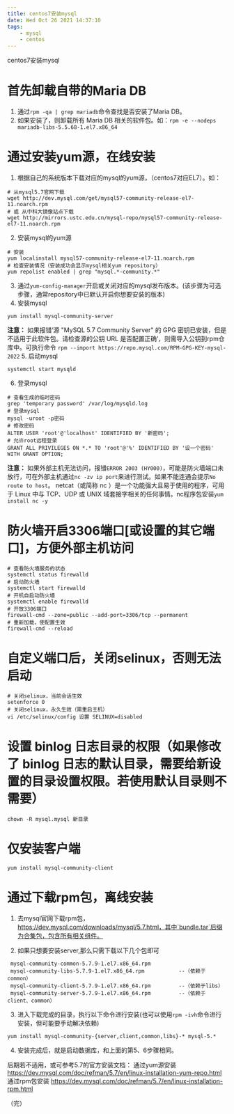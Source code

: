 ```yaml
---
title: centos7安装mysql
date: Wed Oct 26 2021 14:37:10
tags:
	- mysql
	- centos
---
```


centos7安装mysql

# 首先卸载自带的Maria DB

1. 通过`rpm -qa | grep mariadb`命令查找是否安装了Maria DB。
2. 如果安装了，则卸载所有 Maria DB 相关的软件包。如：`rpm -e --nodeps mariadb-libs-5.5.68-1.el7.x86_64`

# 通过安装yum源，在线安装

1. 根据自己的系统版本下载对应的mysql的yum源，（centos7对应EL7）。如：
```
# 从mysql5.7官网下载
wget http://dev.mysql.com/get/mysql57-community-release-el7-11.noarch.rpm
# 或 从中科大镜像站点下载
wget http://mirrors.ustc.edu.cn/mysql-repo/mysql57-community-release-el7-11.noarch.rpm
```
2. 安装mysql的yum源
```
# 安装
yum localinstall mysql57-community-release-el7-11.noarch.rpm
# 检查安装情况（安装成功会显示mysql相关yum repository）
yum repolist enabled | grep "mysql.*-community.*"
```
3. 通过`yum-config-manager`开启或关闭对应的mysql发布版本。(该步骤为可选步骤，通常repository中已默认开启你想要安装的版本)
4. 安装mysql
```
yum install mysql-community-server
```
**注意：** 如果报错‘源 "MySQL 5.7 Community Server" 的 GPG 密钥已安装，但是不适用于此软件包。请检查源的公钥 URL 是否配置正确’，则需导入公钥到rpm仓库中。可执行命令 `rpm --import https://repo.mysql.com/RPM-GPG-KEY-mysql-2022`
5. 启动mysql
```
systemctl start mysqld
```
6. 登录mysql
```
# 查看生成的临时密码
grep 'temporary password' /var/log/mysqld.log
# 登录mysql
mysql -uroot -p密码
# 修改密码
ALTER USER 'root'@'localhost' IDENTIFIED BY '新密码';
# 允许root远程登录
GRANT ALL PRIVILEGES ON *.* TO 'root'@'%' IDENTIFIED BY '设一个密码' WITH GRANT OPTION;
```
**注意：** 如果外部主机无法访问，报错`ERROR 2003 (HY000)`，可能是防火墙端口未放行，可在外部主机通过`nc -zv ip port`来进行测试。如果不能连通会提示`No route to host`。
netcat（或简称 nc ）是一个功能强大且易于使用的程序，可用于 Linux 中与 TCP、UDP 或 UNIX 域套接字相关的任何事情。nc程序包安装`yum install nc -y`

# 防火墙开启3306端口[或设置的其它端口]，方便外部主机访问

```
# 查看防火墙服务的状态
systemctl status firewalld
# 启动防火墙
systemctl start firewalld
# 开机自启动防火墙
systemctl enable firewalld
# 开放3306端口
firewall-cmd --zone=public --add-port=3306/tcp --permanent
# 重新加载，使配置生效
firewall-cmd --reload
```

# 自定义端口后，关闭selinux，否则无法启动

```
# 关闭selinux，当前会话生效
setenforce 0
# 关闭selinux，永久生效（需重启主机）
vi /etc/selinux/config 设置 SELINUX=disabled
```

# 设置 binlog 日志目录的权限（如果修改了 binlog 日志的默认目录，需要给新设置的目录设置权限。若使用默认目录则不需要）

```
chown -R mysql.mysql 新目录
```

# 仅安装客户端
```
yum install mysql-community-client
```

# 通过下载rpm包，离线安装

1. 去mysql官网下载rpm包，https://dev.mysql.com/downloads/mysql/5.7.html，其中`bundle.tar`后缀为合集包，包含所有相关组件。

2. 如果只想要安装server,那么只需下载以下几个包即可
```
 mysql-community-common-5.7.9-1.el7.x86_64.rpm
 mysql-community-libs-5.7.9-1.el7.x86_64.rpm           --（依赖于common）
 mysql-community-client-5.7.9-1.el7.x86_64.rpm         --（依赖于libs）
 mysql-community-server-5.7.9-1.el7.x86_64.rpm         --（依赖于client、common）
```
3. 进入下载完成的目录，执行以下命令进行安装(也可以使用`rpm -ivh`命令进行安装，但可能要手动解决依赖)
```
yum install mysql-community-{server,client,common,libs}-* mysql-5.*­
```
4. 安装完成后，就是启动数据库，和上面的第5、6步骤相同。


后期若不适用，或可参考5.7的官方安装文档：
通过yum源安装 https://dev.mysql.com/doc/refman/5.7/en/linux-installation-yum-repo.html
通过rpm包安装 https://dev.mysql.com/doc/refman/5.7/en/linux-installation-rpm.html

（完）


